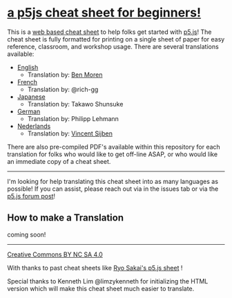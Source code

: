 # [a p5js cheat sheet for beginners!](https://bmoren.github.io/p5js-cheat-sheet/)

This is a [web based cheat sheet]() to help folks get started with [p5.js](http://p5js.org)! The cheat sheet is fully formatted for printing on a single sheet of paper for easy reference, classroom, and workshop usage. There are several translations available:

+ [English](https://bmoren.github.io/p5js-cheat-sheet/)
  + Translation by: [Ben Moren](https://github.com/bmoren)
+ [French](https://bmoren.github.io/p5js-cheat-sheet/fr.html)
  + Translation by: @rich-gg
+ [Japanese](https://bmoren.github.io/p5js-cheat-sheet/ja.html)
  + Translation by: Takawo Shunsuke
+ [German](https://bmoren.github.io/p5js-cheat-sheet/de.html)
   + Translation by: Philipp Lehmann
+ [Nederlands](https://bmoren.github.io/p5js-cheat-sheet/nl.html)
  + Translation by: [Vincent Sijben](https://github.com/vincentsijben)

There are also pre-compiled PDF's available within this repository for each translation for folks who would like to get off-line ASAP, or who would like an immediate copy of a cheat sheet.

---

I'm looking for help translating this cheat sheet into as many languages as possible! If you can assist, please reach out via in the issues tab or via the [p5.js forum post](https://discourse.processing.org/t/a-p5-js-cheat-sheet-for-beginners/8236/7)!



## How to make a Translation
coming soon!

---

[Creative Commons BY NC SA 4.0](https://creativecommons.org/licenses/by-nc-sa/4.0/)

With thanks to past cheat sheets like [Ryo Sakai's p5.js sheet](https://twitter.com/ryodejaneiro/status/827314983948210176) !

Special thanks to Kenneth Lim @limzykenneth for initializing the HTML version which will make this cheat sheet much easier to translate.
